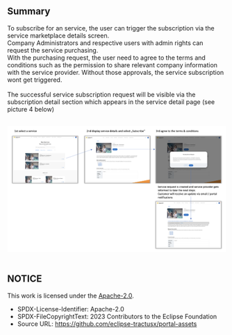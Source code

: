 ## Summary

To subscribe for an service, the user can trigger the subscription via the service marketplace details screen.  
Company Administrators and respective users with admin rights can request the service purchasing.  
With the purchasing request, the user need to agree to the terms and conditions such as the permission to share relevant company information with the service provider. Without those approvals, the service subscription wont get triggered.  
<br>
The successful service subscription request will be visible via the subscription detail section which appears in the service detail page (see picture 4 below)  
<br>

<img width="1200" alt="image" src="https://raw.githubusercontent.com/eclipse-tractusx/portal-assets/main/docs/static/subscribe-service-flow.png">

<br>
<br>

## NOTICE

This work is licensed under the [Apache-2.0](https://www.apache.org/licenses/LICENSE-2.0).

- SPDX-License-Identifier: Apache-2.0
- SPDX-FileCopyrightText: 2023 Contributors to the Eclipse Foundation
- Source URL: https://github.com/eclipse-tractusx/portal-assets

